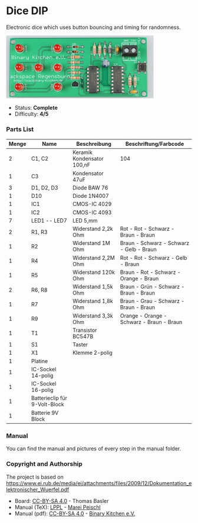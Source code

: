 # Dice DIP
Electronic dice which uses button bouncing and timing for randomness.

<img src="manual/images/DSC04788.jpg" width=400px alt="Dice DIP">

- Status: **Complete**
- Difficulty: **4/5**

### Parts List
| Menge | Name                          | Beschreibung               | Beschriftung/Farbcode                     |
|-------|-------------------------------|----------------------------|-------------------------------------------|
| 2     | C1, C2                        | Keramik Kondensator 100,nF | 104                                       |
| 1     | C3                            | Kondensator 47uF           |                                           |
| 3     | D1, D2, D3                    | Diode BAW 76               |                                           |
| 1     | D10                           | Diode 1N4007               |                                           |
| 1     | IC1                           | CMOS-IC 4029               |                                           |
| 1     | IC2                           | CMOS-IC 4093               |                                           |
| 7     | LED1 -- LED7                  | LED 5,mm                   |                                           |
| 2     | R1, R3                        | Widerstand 2,2k Ohm        | Rot - Rot - Schwarz - Braun - Braun       |
| 1     | R2                            | Widerstand 1M Ohm          | Braun - Schwarz - Schwarz - Gelb - Braun  |
| 1     | R4                            | Widerstand 2,2M Ohm        | Rot - Rot - Schwarz - Gelb - Braun        |
| 1     | R5                            | Widerstand 120k Ohm        | Braun - Rot - Schwarz - Orange - Braun    |
| 2     | R6, R8                        | Widerstand 1,5k Ohm        | Braun - Grün - Schwarz - Braun - Braun    |
| 1     | R7                            | Widerstand 1,8k Ohm        | Braun - Grau - Schwarz - Braun - Braun    |
| 1     | R9                            | Widerstand 3,3k Ohm        | Orange - Orange - Schwarz - Braun - Braun |
| 1     | T1                            | Transistor BC547B          |                                           |
| 1     | S1                            | Taster                     |                                           |
| 1     | X1                            | Klemme 2-polig             |                                           |
| 1     | Platine                       |                            |                                           |
| 1     | IC-Sockel 14-polig            |                            |                                           |
| 1     | IC-Sockel 16-polig            |                            |                                           |
| 1     | Batterieclip für 9-Volt-Block |                            |                                           |
| 1     | Batterie 9V Block             |                            |                                           |

### Manual
You can find the manual and pictures of every step in the manual folder.

### Copyright and Authorship
The project is based on https://www.ei.rub.de/media/ei/attachments/files/2009/12/Dokumentation_elektronischer_Wuerfel.pdf

- Board: [CC-BY-SA 4.0](https://creativecommons.org/licenses/by-sa/4.0/) - Thomas Basler
- Manual (TeX): [LPPL](https://www.latex-project.org/lppl.txt) - [Marei Peischl](https://peitex.de)
- Manual (pdf): [CC-BY-SA 4.0](https://creativecommons.org/licenses/by-sa/4.0/) - [Binary Kitchen e.V.](https://www.binary-kitchen.de)
